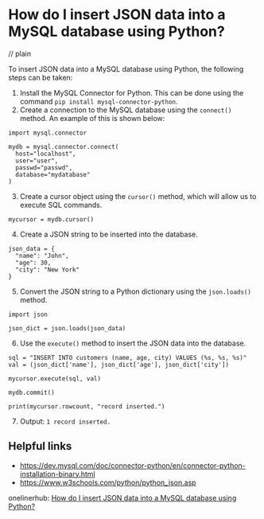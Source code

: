 # How do I insert JSON data into a MySQL database using Python?
// plain

To insert JSON data into a MySQL database using Python, the following steps can be taken:

1. Install the MySQL Connector for Python. This can be done using the command `pip install mysql-connector-python`.
2. Create a connection to the MySQL database using the `connect()` method. An example of this is shown below:
```
import mysql.connector

mydb = mysql.connector.connect(
  host="localhost",
  user="user",
  passwd="passwd",
  database="mydatabase"
)
```
3. Create a cursor object using the `cursor()` method, which will allow us to execute SQL commands.
```
mycursor = mydb.cursor()
```
4. Create a JSON string to be inserted into the database.
```
json_data = {
  "name": "John",
  "age": 30,
  "city": "New York"
}
```
5. Convert the JSON string to a Python dictionary using the `json.loads()` method.
```
import json

json_dict = json.loads(json_data)
```
6. Use the `execute()` method to insert the JSON data into the database.
```
sql = "INSERT INTO customers (name, age, city) VALUES (%s, %s, %s)"
val = (json_dict['name'], json_dict['age'], json_dict['city'])

mycursor.execute(sql, val)

mydb.commit()

print(mycursor.rowcount, "record inserted.")
```
7. Output: `1 record inserted.`

## Helpful links
- https://dev.mysql.com/doc/connector-python/en/connector-python-installation-binary.html
- https://www.w3schools.com/python/python_json.asp

onelinerhub: [How do I insert JSON data into a MySQL database using Python?](https://onelinerhub.com/python-mysql/how-do-i-insert-json-data-into-a-mysql-database-using-python-1686991631)